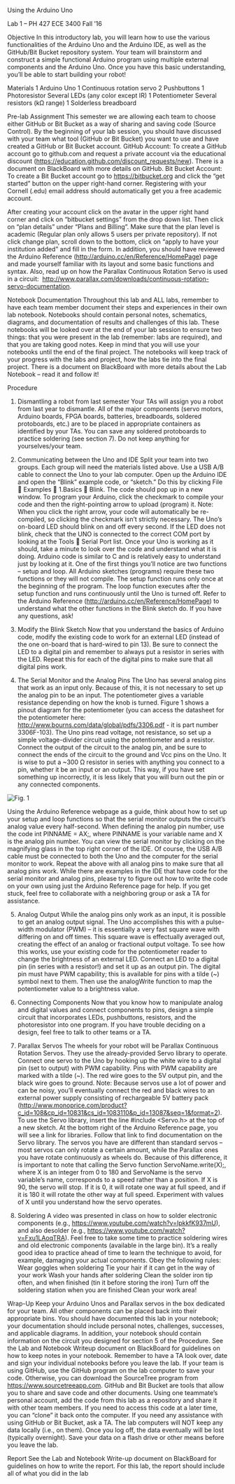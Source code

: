 Using the Arduino Uno

Lab 1 – PH 427  ECE 3400 Fall ’16

Objective
In this introductory lab, you will learn how to use the various functionalities of the Arduino Uno and the Arduino IDE, as well as the GitHub/Bit Bucket repository system. Your team will brainstorm and construct a simple functional Arduino program using multiple external components and the Arduino Uno. Once you have this basic understanding, you’ll be able to start building your robot!

Materials
1 Arduino Uno 1 Continuous rotation servo
2 Pushbuttons           1 Photoresistor
Several LEDs (any color except IR)      1 Potentiometer
Several resistors (kΩ range)        1 Solderless breadboard

Pre-lab Assignment
This semester we are allowing each team to choose either GitHub or Bit Bucket as a way of sharing and saving code (Source Control).
By the beginning of your lab session, you should have discussed with your team what tool (GitHub or Bit Bucket) you want to use and have created a GitHub or Bit Bucket account.
GitHub Account:
To create a GitHub account go to github.com and request a private account via the educational discount (https://education.github.com/discount_requests/new). There is a document on BlackBoard with more details on GitHub.
Bit Bucket Account:
To create a Bit Bucket account go to https://bitbucket.org and click the “get started” button on the upper right-hand corner. Registering with your Cornell (.edu) email address should automatically get you a free academic account.

After creating your account click on the avatar in the upper right hand corner and click on “bitbucket settings” from the drop down list. Then click on “plan details” under “Plans and Billing”. Make sure that the plan level is academic (Regular plan only allows 5 users per private repository). If not click change plan, scroll down to the bottom, click on “apply to have your institution added” and fill in the form.
In addition, you should have reviewed the Arduino Reference (http://arduino.cc/en/Reference/HomePage) page and made yourself familiar with its layout and some basic functions and syntax. Also, read up on how the Parallax Continuous Rotation Servo is used in a circuit:
 http://www.parallax.com/downloads/continuous-rotation-servo-documentation.

Notebook Documentation
Throughout this lab and ALL labs, remember to have each team member document their steps and experiences in their own lab notebook. Notebooks should contain personal notes, schematics, diagrams, and documentation of results and challenges of this lab. These notebooks will be looked over at the end of your lab session to ensure two things: that you were present in the lab (remember: labs are required), and that you are taking good notes. Keep in mind that you will use your notebooks until the end of the final project. The notebooks will keep track of your progress with the labs and project, how the labs tie into the final project. There is a document on BlackBoard with more details about the Lab Notebook – read it and follow it!

Procedure
1. Dismantling a robot from last semester
Your TAs will assign you a robot from last year to dismantle. All of the major components (servo motors, Arduino boards, FPGA boards, batteries, breadboards, soldered protoboards, etc.) are to be placed in appropriate containers as identified by your TAs. You can save any soldered protoboards to practice soldering (see section 7). Do not keep anything for yourselves/your team.

2. Communicating between the Uno and IDE
Split your team into two groups. Each group will need the materials listed above.
Use a USB A/B cable to connect the Uno to your lab computer. Open up the Arduino IDE and open the “Blink” example code, or “sketch.” Do this by clicking File  Examples  1.Basics  Blink. The code should pop up in a new window. To program your Arduino, click the checkmark to compile your code and then the right-pointing arrow to upload (program) it. Note: When you click the right arrow, your code will automatically be re-compiled, so clicking the checkmark isn’t strictly necessary. The Uno’s on-board LED should blink on and off every second. If the LED does not blink, check that the UNO is connected to the correct COM port by looking at the Tools  Serial Port list.
Once your Uno is working as it should, take a minute to look over the code and understand what it is doing. Arduino code is similar to C and is relatively easy to understand just by looking at it. One of the first things you’ll notice are two functions – setup and loop. All Arduino sketches (programs) require these two functions or they will not compile. The setup function runs only once at the beginning of the program. The loop function executes after the setup function and runs continuously until the Uno is turned off.
Refer to the Arduino Reference (http://arduino.cc/en/Reference/HomePage) to understand what the other functions in the Blink sketch do. If you have any questions, ask!

3. Modify the Blink Sketch
Now that you understand the basics of Arduino code, modify the existing code to work for an external LED (instead of the one on-board that is hard-wired to pin 13). Be sure to connect the LED to a digital pin and remember to always put a resistor in series with the LED. Repeat this for each of the digital pins to make sure that all digital pins work.

4. The Serial Monitor and the Analog Pins
The Uno has several analog pins that work as an input only. Because of this, it is not necessary to set up the analog pin to be an input. The potentiometer gives a variable resistance depending on how the knob is turned. Figure 1 shows a pinout diagram for the potentiometer (you can access the datasheet for the potentiometer here: http://www.bourns.com/data/global/pdfs/3306.pdf - it is part number 3306F-103). The Uno pins read voltage, not resistance, so set up a simple voltage-divider circuit using the potentiometer and a resistor. Connect the output of the circuit to the analog pin, and be sure to connect the ends of the circuit to the ground and Vcc pins on the Uno. It is wise to put a ~300 Ω resistor in series with anything you connect to a pin, whether it be an input or an output. This way, if you have set something up incorrectly, it is less likely that you will burn out the pin or any connected components.

![Fig. 1](https://github.com/rohern/ece3400/docs/images/lab1_fig1.png)

Using the Arduino Reference webpage as a guide, think about how to set up your setup and loop functions so that the serial monitor outputs the circuit’s analog value every half-second. When defining the analog pin number, use the code int PINNAME = AX;, where PINNAME is your variable name and X is the analog pin number. You can view the serial monitor by clicking on the magnifying glass in the top right corner of the IDE. Of course, the USB A/B cable must be connected to both the Uno and the computer for the serial monitor to work. Repeat the above with all analog pins to make sure that all analog pins work.
While there are examples in the IDE that have code for the serial monitor and analog pins, please try to figure out how to write the code on your own using just the Arduino Reference page for help. If you get stuck, feel free to collaborate with a neighboring group or ask a TA for assistance.

5. Analog Output
While the analog pins only work as an input, it is possible to get an analog output signal. The Uno accomplishes this with a pulse-width modulator (PWM) – it is essentially a very fast square wave with differing on and off times. This square wave is effectually averaged out, creating the effect of an analog or fractional output voltage.
To see how this works, use your existing code for the potentiometer reader to change the brightness of an external LED. Connect an LED to a digital pin (in series with a resistor!) and set it up as an output pin. The digital pin must have PWM capability; this is available for pins with a tilde (~) symbol next to them. Then use the analogWrite function to map the potentiometer value to a brightness value.

6. Connecting Components
Now that you know how to manipulate analog and digital values and connect components to pins, design a simple circuit that incorporates LEDs, pushbuttons, resistors, and the photoresistor into one program. If you have trouble deciding on a design, feel free to talk to other teams or a TA.

7. Parallax Servos
The wheels for your robot will be Parallax Continuous Rotation Servos. They use the already-provided Servo library to operate. Connect one servo to the Uno by hooking up the white wire to a digital pin (set to output) with PWM capability. Pins with PWM capability are marked with a tilde (~). The red wire goes to the 5V output pin, and the black wire goes to ground. Note: Because servos use a lot of power and can be noisy, you’ll eventually connect the red and black wires to an external power supply consisting of rechargeable 5V battery pack (http://www.monoprice.com/product?c_id=108&cp_id=10831&cs_id=1083110&p_id=13087&seq=1&format=2).
To use the Servo library, insert the line #include <Servo.h> at the top of a new sketch. At the bottom right of the Arduino Reference page, you will see a link for libraries. Follow that link to find documentation on the Servo library.
The servos you have are different than standard servos – most servos can only rotate a certain amount, while the Parallax ones you have rotate continuously as wheels do. Because of this difference, it is important to note that calling the Servo function ServoName.write(X);, where X is an integer from 0 to 180 and ServoName is the servo variable’s name, corresponds to a speed rather than a position. If X is 90, the servo will stop. If it is 0, it will rotate one way at full speed, and if it is 180 it will rotate the other way at full speed. Experiment with values of X until you understand how the servo operates.

8. Soldering
A video was presented in class on how to solder electronic components (e.g., https://www.youtube.com/watch?v=IpkkfK937mU), and also desolder (e.g., https://www.youtube.com/watch?v=Fxu1LAoqTRA). Feel free to take some time to practice soldering wires and old electronic components (available in the large bin). It’s a really good idea to practice ahead of time to learn the technique to avoid, for example, damaging your actual components. Obey the following rules:
Wear goggles when soldering
Tie your hair if it can get in the way of your work
Wash your hands after soldering
Clean the solder iron tip often, and when finished (tin it before storing the iron)
Turn off the soldering station when you are finished
Clean your work area!

Wrap-Up
Keep your Arduino Unos and Parallax servos in the box dedicated for your team. All other components can be placed back into their appropriate bins.
You should have documented this lab in your notebook; your documentation should include personal notes, challenges, successes, and applicable diagrams. In addition, your notebook should contain information on the circuit you designed for section 5 of the Procedure. See the Lab and Notebook Writeup document on BlackBoard for guidelines on how to keep notes in your notebook. Remember to have a TA look over, date and sign your individual notebooks before you leave the lab.
If your team is using GitHub, use the GitHub program on the lab computer to save your code. Otherwise, you can download the SourceTree program from https://www.sourcetreeapp.com.
GitHub and Bit Bucket are tools that allow you to share and save code and other documents. Using one teammate’s personal account, add the code from this lab as a repository and share it with other team members. If you need to access this code at a later time, you can “clone” it back onto the computer. If you need any assistance with using GitHub or Bit Bucket, ask a TA. The lab computers will NOT keep any data locally (i.e., on them). Once you log off, the data eventually will be lost (typically overnight). Save your data on a flash drive or other means before you leave the lab.

Report
See the Lab and Notebook Write-up document on BlackBoard for guidelines on how to write the report. For this lab, the report should include all of what you did in the lab

